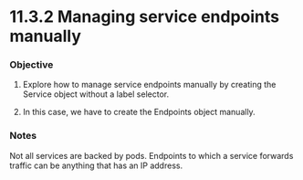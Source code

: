 # 11.3.2 Managing service endpoints manually


### Objective

1. Explore how to manage service endpoints manually by creating the Service object without a label selector.

2. In this case, we have to create the Endpoints object manually.

### Notes

Not all services are backed by pods. Endpoints to which a service forwards traffic can be anything that has an IP address.

